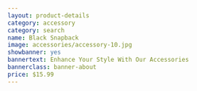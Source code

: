 ```yaml
---
layout: product-details
category: accessory
category: search
name: Black Snapback
image: accessories/accessory-10.jpg
showbanner: yes
bannertext: Enhance Your Style With Our Accessories
bannerclass: banner-about
price: $15.99
---
```


